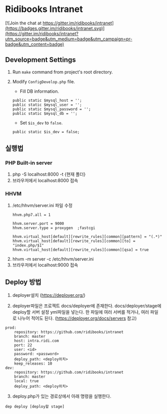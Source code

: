 # Ridibooks Intranet
[![Join the chat at https://gitter.im/ridibooks/intranet](https://badges.gitter.im/ridibooks/intranet.svg)](https://gitter.im/ridibooks/intranet?utm_source=badge&utm_medium=badge&utm_campaign=pr-badge&utm_content=badge)

## Development Settings
1. Run `make` command from project's root directory.

2. Modify `ConfigDevelop.php` file.

    - Fill DB information.
    ```
    public static $mysql_host = '';
    public static $mysql_user = '';
    public static $mysql_password = '';
    public static $mysql_db = '';
    ```
    
    - Set `$is_dev` to `false`.
    ```
    public static $is_dev = false;
    ```

## 실행법

### PHP Built-in server
 
1. php -S localhost:8000 -t {현재 폴더}
2. 브라우저에서 localhost:8000 접속


### HHVM

1. /etc/hhvm/server.ini 파일 수정
    ```
    hhvm.php7.all = 1
    
    hhvm.server.port = 9000
    hhvm.server.type = proxygen  ;fastcgi
    
    hhvm.virtual_host[default][rewrite_rules][common][pattern] = "(.*)"
    hhvm.virtual_host[default][rewrite_rules][common][to] = "index.php/$1"
    hhvm.virtual_host[default][rewrite_rules][common][qsa] = true
    ```
2. hhvm -m server -c /etc/hhvm/server.ini
3. 브라우저에서 localhost:9000 접속


## Deploy 방법
1. deployer설치 (https://deployer.org/)

2. deployer파일은 프로젝트 docs/deployer에 존재한다.
docs/deployer/stage에 deploy할 서버 설정 yml파일을 넣는다.
한 파일에 여러 서버를 적거나, 여러 파일로 나누어 적어도 된다.
(https://deployer.org/docs/servers 참고)

```
prod:
    repository: https://github.com/ridibooks/intranet
    branch: master
    host: intra.ridi.com
    port: 22
    user: <id>
    password: <password>
    deploy_path: <deploy위치>
    keep_releases: 10
dev:
    repository: https://github.com/ridibooks/intranet
    branch: master
    local: true
    deploy_path: <deploy위치>
```

3. deploy.php가 있는 경로상에서 아래 명령을 실행한다.

```
dep deploy [deploy할 stage]
```

